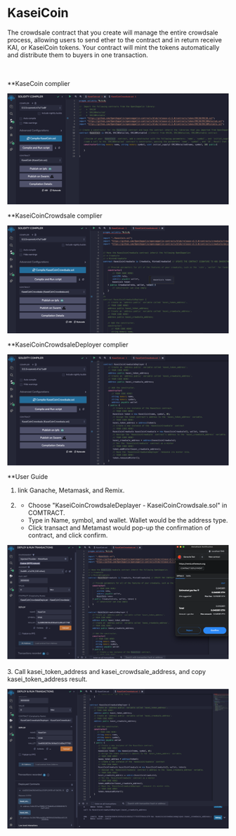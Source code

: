 # KaseiCoin

The crowdsale contract that you create will manage the entire crowdsale process, allowing users to send ether to the contract and in return receive KAI, or KaseiCoin tokens. Your contract will mint the tokens automatically and distribute them to buyers in one transaction.
</br></br></br>

**KaseCoin complier

![alt text](https://github.com/wf880180/KaseiCoin/blob/main/Evaluation_Evidence/KaseiCoin.png)

**KaseiCoinCrowdsale complier

![alt text](https://github.com/wf880180/KaseiCoin/blob/main/Evaluation_Evidence/KaseiCoinCrowdsale.png)

**KaseiCoinCrowdsaleDeployer complier

![alt text](https://github.com/wf880180/KaseiCoin/blob/main/Evaluation_Evidence/KaseiCoinCrowdsaleDeployer.png)

**User Guide
1.  link Ganache, Metamask, and Remix.
</br></br>
2.
	- Choose "KaseiCoinCrowdsaleDeplayer - KaseiCoinCrowdsale.sol" in COMTRACT.
	- Type in Name, symbol, and wallet. Wallet would be the address type.
	- Click transact and Metamast would pop-up the confirmation of contract, and click confirm.
	
![alt text](https://github.com/wf880180/KaseiCoin/blob/main/Evaluation_Evidence/KaseiCoinCrowdsaleDeployer_transact.png)
</br></br>
3. Call kasei_token_address and kasei_crowdsale_address, and copy kasei_token_address result.

![alt text](https://github.com/wf880180/KaseiCoin/blob/main/Evaluation_Evidence/KaseiCoinCrowdsaleDeployer_address.png)
